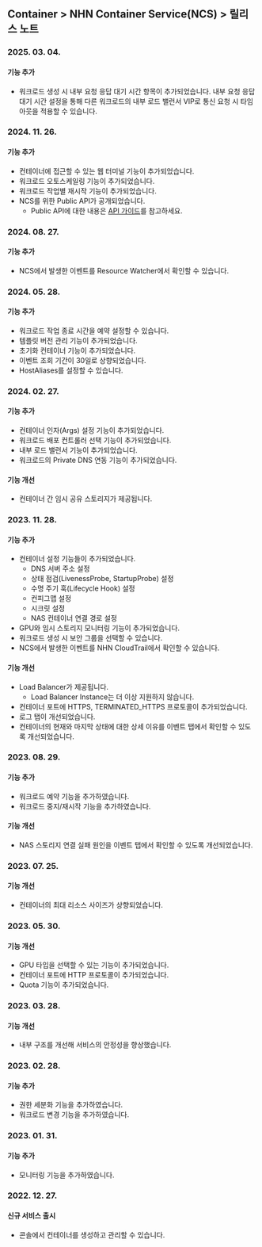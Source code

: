 ## Container > NHN Container Service(NCS) > 릴리스 노트
### 2025. 03. 04.
#### 기능 추가
* 워크로드 생성 시 내부 요청 응답 대기 시간 항목이 추가되었습니다. 내부 요청 응답 대기 시간 설정을 통해 다른 워크로드의 내부 로드 밸런서 VIP로 통신 요청 시 타임 아웃을 적용할 수 있습니다.

### 2024. 11. 26.
#### 기능 추가
* 컨테이너에 접근할 수 있는 웹 터미널 기능이 추가되었습니다.
* 워크로드 오토스케일링 기능이 추가되었습니다.
* 워크로드 작업별 재시작 기능이 추가되었습니다.
* NCS를 위한 Public API가 공개되었습니다.
    * Public API에 대한 내용은 [API 가이드](/Container/NCS/ko/public-api/)를 참고하세요.

### 2024. 08. 27.
#### 기능 추가
* NCS에서 발생한 이벤트를 Resource Watcher에서 확인할 수 있습니다.

### 2024. 05. 28.
#### 기능 추가
* 워크로드 작업 종료 시간을 예약 설정할 수 있습니다.
* 템플릿 버전 관리 기능이 추가되었습니다.
* 초기화 컨테이너 기능이 추가되었습니다.
* 이벤트 조회 기간이 30일로 상향되었습니다.
* HostAliases를 설정할 수 있습니다.

### 2024. 02. 27.
#### 기능 추가
* 컨테이너 인자(Args) 설정 기능이 추가되었습니다.
* 워크로드 배포 컨트롤러 선택 기능이 추가되었습니다.
* 내부 로드 밸런서 기능이 추가되었습니다.
* 워크로드의 Private DNS 연동 기능이 추가되었습니다.

#### 기능 개선
* 컨테이너 간 임시 공유 스토리지가 제공됩니다.

### 2023. 11. 28.
#### 기능 추가
* 컨테이너 설정 기능들이 추가되었습니다.
    * DNS 서버 주소 설정
    * 상태 점검(LivenessProbe, StartupProbe) 설정
    * 수명 주기 훅(Lifecycle Hook) 설정
    * 컨피그맵 설정
    * 시크릿 설정
    * NAS 컨테이너 연결 경로 설정
* GPU와 임시 스토리지 모니터링 기능이 추가되었습니다.
* 워크로드 생성 시 보안 그룹을 선택할 수 있습니다.
* NCS에서 발생한 이벤트를 NHN CloudTrail에서 확인할 수 있습니다.

#### 기능 개선
* Load Balancer가 제공됩니다.
    * Load Balancer Instance는 더 이상 지원하지 않습니다.
* 컨테이너 포트에 HTTPS, TERMINATED_HTTPS 프로토콜이 추가되었습니다.
* 로그 탭이 개선되었습니다.
* 컨테이너의 현재와 마지막 상태에 대한 상세 이유를 이벤트 탭에서 확인할 수 있도록 개선되었습니다.

### 2023. 08. 29.
#### 기능 추가
* 워크로드 예약 기능을 추가하였습니다.
* 워크로드 중지/재시작 기능을 추가하였습니다.

#### 기능 개선
* NAS 스토리지 연결 실패 원인을 이벤트 탭에서 확인할 수 있도록 개선되었습니다.

### 2023. 07. 25.
#### 기능 개선
* 컨테이너의 최대 리소스 사이즈가 상향되었습니다.

### 2023. 05. 30.
#### 기능 개선
* GPU 타입을 선택할 수 있는 기능이 추가되었습니다.
* 컨테이너 포트에 HTTP 프로토콜이 추가되었습니다.
* Quota 기능이 추가되었습니다.

### 2023. 03. 28.

#### 기능 개선
* 내부 구조를 개선해 서비스의 안정성을 향상했습니다.

### 2023. 02. 28.

#### 기능 추가
* 권한 세분화 기능을 추가하였습니다.
* 워크로드 변경 기능을 추가하였습니다.

### 2023. 01. 31.

#### 기능 추가
* 모니터링 기능을 추가하였습니다.

### 2022. 12. 27.

#### 신규 서비스 출시
* 콘솔에서 컨테이너를 생성하고 관리할 수 있습니다.
